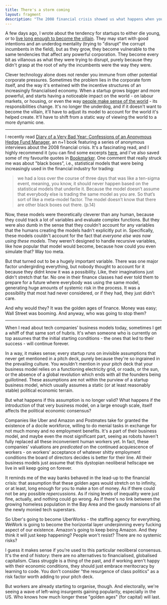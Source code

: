 ```yaml
---
title: There's a storm coming
layout: fragment
description: "The 2008 financial crisis showed us what happens when your models are incomplete. Tech companies have a similar problem, but with class struggle."
---
```


A few days ago, I wrote about the tendency for startups to either die young, or to [live long enough to become the villain](/posts/fragments-13). They may start with good intentions and an underdog mentality (trying to "disrupt" the corrupt incumbents in the field), but as they grow, they become vulnerable to the same tendencies that affect any powerful corporation. They become every bit as villanous as what they were trying to disrupt, purely because they didn't grasp at the root of _why_ the incumbents were the way they were.

Clever technology alone does not render you immune from other potential corporate pressures. Sometimes the problem lies in the corporate form itself, and the way it's entwined with the incentive structures of an increasingly financialised economy. When a startup grows bigger and more powerful, and starts having a noticeable impact on the world - on labour markets, or housing, or even the way [people make sense of the world](https://www.nytimes.com/2018/03/10/opinion/sunday/youtube-politics-radical.html) - its responsibilities change. It's no longer the underdog, and if it doesn't want to become the villain, it'll have to adjust its model to account for the world it's helped create. It'll have to shift from a static way of viewing the world to a more dynamic one.

***

I recently read [Diary of a Very Bad Year: Confessions of an Anonymous Hedge Fund Manager](https://www.goodreads.com/book/show/6969460-diary-of-a-very-bad-year), an n+1 book featuring a series of anonymous interviews about the 2008 financial crisis. It's a fascinating read, and I highly recommend it (you can find some excerpts [here](https://nplusonemag.com/issue-7/politics/anonymous-hedge-fund-manager-i), and I've also saved some of my favourite quotes in [Bookmarker](http://bookmarker.dellsystem.me/book/diary-of-a-very-bad-year). One comment that really struck me was about "black boxes", i.e., statistical models that were being increasingly used in the financial industry for trading:

> we had a loss over the course of three days that was like a ten-sigma event, meaning, you know, it should never happen based on the statistical models that underlie it. Because the model doesn’t assume that everybody else is trading the same model as you are. So that’s sort of like a meta-model factor. The model doesn’t know that there are other black boxes out there. (p.14)

Now, these models were theoretically cleverer than any human, because they could track a lot of variables and evaluate complex functions. But they were also dumb in the sense that they couldn't account for any variables that the humans creating the models hadn't explicitly put in. Specifically, these models couldn't account for the fact that _everyone else was now using these models_. They weren't designed to handle recursive variables, like how popular that model would become, because how could you even simulate that? Way too meta.

But that turned out to be a hugely important variable. There was one major factor undergirding everything, but nobody thought to account for it because they didnt know it was a possibility. Like, their imaginations just didn't stretch that far. No one in their finance classes had ever told them to prepare for a future where everybody was using the same model, generating huge amounts of systemic risk in the process. It was a possibility that most had never considered, or if they had, they just didn't care.

And why would they? It was the golden ages of finance. Money was easy; Wall Street was booming. And anyway, who was going to stop them?

***

When I read about tech companies' business models today, sometimes I get a whiff of that same sort of hubris. It's when someone who is currently on top assumes that the initial starting conditions - the ones that led to their success - will continue forever.

In a way, it makes sense; every startup runs on invisible assumptions that never get mentioned in a pitch deck, purely because they're so ingrained in the prevailing culture. You wouldn't mention in your pitch deck that your business model relies on a functioning electricity grid, or roads, or the sun, or the absence of a global revolution which ends with all the founders being guillotined. These assumptions are not within the purview of a startup business model, which usually assumes a static (or at least reasonably stable) political economic terrain.

But what happens if this assumption is no longer valid? What happens if the introduction of that very business model, on a large enough scale, itself affects the political economic consensus?

Companies like Uber and Amazon and Postmates take for granted the existence of a docile workforce, willing to do menial tasks in exchange for not much money and no employment benefits. It's a part of their business model, and maybe even the most significant part, seeing as robots haven't fully replaced all these inconvenient human workers yet. In fact, these companies' valuations are _predicated_ on the continued acquiescence of workers - on workers' acceptance of whatever shitty employment conditions the board of directors decides is better for their line. All their business models just assume that this dystopian neoliberal hellscape we live in will keep going on forever.

It reminds me of the way banks behaved in the lead-up to the financial crisis: that assumption that these golden ages would stretch on to infinity, or at least, long enough for you to make a ton of money. As if there could not be any possible _repercussions_. As if rising levels of inequality were just fine, actually, and nothing could go wrong. As if there's no link between the growing homeless population in the Bay Area and the gaudy mansions of all the newly monied tech superstars.

So Uber's going to become UberWorks - the staffing agency for everything. WeWork is going to become the horizontal layer underpinning every fucking aspect of our existence. Amazon's going to keep being Amazon. And they think it will just keep happening? People won't resist? There are no systemic risks?

I guess it makes sense if you're used to this particular neoliberal consensus. It's the end of history: there are no alternatives to financialised, globalised capitalism. Class struggle is a thing of the past, and if working aren't happy with their economic conditions, they should just embrace meritocracy by learning to code. You don't consider "the resurgence of class politics" as a risk factor worth adding to your pitch deck.

But workers are already starting to organise, though. And electorally, we're seeing a wave of left-wing insurgents gaining popularity, especially in the US. Who knows how much longer these "golden ages" (for capital) will last.
